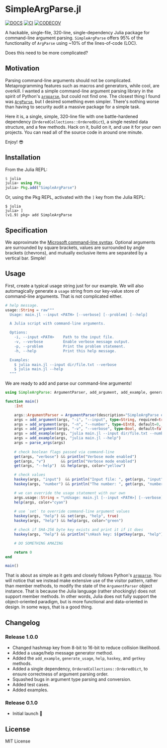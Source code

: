 # SimpleArgParse.jl

[![DOCS][docs-img]][docs-url] [![CI][CI-img]][CI-url] [![CODECOV][codecov-img]][codecov-url]

A hackable, single-file, 320-line, single-dependency Julia package for command-line argument parsing. `SimpleArgParse` offers 95% of the functionality of  `ArgParse` using ~10% of the lines-of-code (LOC).

Does this need to be more complicated?

## Motivation

Parsing command-line arguments should not be complicated. Metaprogramming features such as macros and generators, while cool, are overkill. I wanted a simple command-line argument parsing library in the spirit of Python's [`argparse`](https://docs.python.org/3/library/argparse.html), but could not find one. The closest thing I found was [`ArgParse`](https://www.juliapackages.com/p/argparse), but I desired something even simpler. There's nothing worse than having to security audit a massive package for a simple task.

Here it is, a single, simple, 320-line file with one battle-hardened dependency (`OrderedCollections::OrderedDict`), a single nested data structure, and a few methods. Hack on it, build on it, and use it for your own projects. You can read all of the source code in around one minute.

Enjoy! :sunglasses:

## Installation

From the Julia REPL:

```julia
$ julia
julia> using Pkg
julia> Pkg.add("SimpleArgParse")
```

Or, using the Pkg REPL, activated with the `]` key from the Julia REPL:

```shell
$ julia
julia> ]
(v1.9) pkg> add SimpleArgParse
```

## Specification

We approximate the [Microsoft command-line syntax](https://learn.microsoft.com/en-us/windows-server/administration/windows-commands/command-line-syntax-key). Optional arguments are surrounded by square brackets, values are surrounded by angle brackets (chevrons), and mutually exclusive items are separated by a vertical bar. Simple!

## Usage

First, create a typical usage string just for our example. We will also automagically generate a `usage` string from our key-value store of command-line arguments. That is not complicated either.

```julia
# help message.
usage::String = raw"""
  Usage: main.jl --input <PATH> [--verbose] [--problem] [--help]

  A Julia script with command-line arguments.

  Options:
    -i, --input <PATH>    Path to the input file.
    -v, --verbose         Enable verbose message output.
    -p, --problem         Print the problem statement.
    -h, --help            Print this help message.

  Examples:
    $ julia main.jl --input dir/file.txt --verbose
    $ julia main.jl --help
  """
```

We are ready to add and parse our command-line arguments!

```julia
using SimpleArgParse: ArgumentParser, add_argument, add_example, generate_usage, help, parse_args, get, set, haskey, getkey, colorize

function main()
    :Int

    args::ArgumentParser = ArgumentParser(description="SimpleArgParse example.", add_help=true)
    args = add_argument(args, "-i", "--input", type=String, required=true, default="filename.txt", description="Input file.")
    args = add_argument(args, "-n", "--number", type=UInt8, default=0, description="Integer number.")
    args = add_argument(args, "-v", "--verbose", type=Bool, default=false, description="Verbose mode switch.")
    args = add_example(args, "julia main.jl --input dir/file.txt --number 10 --verbose")
    args = add_example(args, "julia main.jl --help")
    args = parse_args(args)
    
    # check boolean flags passed via command-line
    get(args, "verbose") && println("Verbose mode enabled")
    get(args, "v")       && println("Verbose mode enabled")
    get(args, "--help")  && help(args, color="yellow")

    # check values
    haskey(args, "input")  && println("Input file: ", get(args, "input"))
    haskey(args, "number") && println("The number: ", get(args, "number"))

    # we can override the usage statement with our own
    args.usage::String = "\nUsage: main.jl [--input <PATH>] [--verbose] [--problem] [--help]"
    help(args, color="cyan")
    
    # use `set` to override command-line argument values
    haskey(args, "help") && set(args, "help", true)
    haskey(args, "help") && help(args, color="green")

    # check if SHA-256 byte key exists and print it if it does
    haskey(args, "help") && println("\nHash key: $(getkey(args, "help"))\n")

    # DO SOMETHING AMAZING

    return 0
end

main()
```

That is about as simple as it gets and closely follows Python's [`argparse`](https://docs.python.org/3/library/argparse.html). You will notice that we instead make extensive use of the visitor pattern, rather than member methods, to modify the state of the `ArgumentParser` object instance. That is because the Julia language (rather shockingly) does not support member methods. In other words, Julia does not fully support the object-oriented paradigm, but is more functional and data-oriented in design. In some ways, that is a good thing.

## Changelog

### Release 1.0.0

- Changed hashmap key from 8-bit to 16-bit to reduce collision likelihood.
- Added a usage/help message generator method.
- Added the `add_example`, `generate_usage`, `help`, `haskey`, and `getkey` methods.
- Added a single dependency, `OrderedCollections::OrderedDict`, to ensure correctness of argument parsing order.
- Squashed bugs in argument type parsing and conversion.
- Added test cases.
- Added examples.

### Release 0.1.0

- Initial launch :rocket:

## License

MIT License

[Julia]: http://julialang.org

[docs-img]: https://img.shields.io/badge/docs-stable-blue.svg
[docs-url]: https://github.com/admercs/SimpleArgParse.jl

[codecov-img]: https://codecov.io/gh/admercs/SimpleArgParse.jl/branch/master/graph/badge.svg
[codecov-url]: https://codecov.io/gh/admercs/SimpleArgParse.jl

[CI-img]: https://github.com/admercs/SimpleArgParse.jl/actions/workflows/github-actions.yml/badge.svg
[CI-url]: https://github.com/admercs/SimpleArgParse.jl/actions/workflows/github-actions.yml
